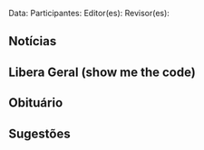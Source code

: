 Data:
Participantes:
Editor(es):
Revisor(es):

Notícias
--------

Libera Geral (show me the code)
-------------------------------

Obituário
---------

Sugestões
---------


